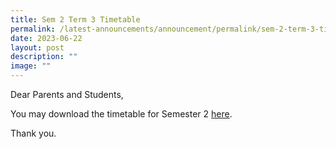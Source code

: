 ```yaml
---
title: Sem 2 Term 3 Timetable
permalink: /latest-announcements/announcement/permalink/sem-2-term-3-timetable/
date: 2023-06-22
layout: post
description: ""
image: ""
---
```

Dear Parents and Students,

You may download the timetable for Semester 2 [here](/files/2023%20sem%202%20timetable%20by%20class.pdf).

Thank you.